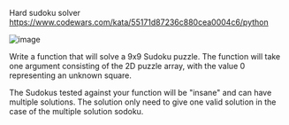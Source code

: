 Hard sudoku solver
https://www.codewars.com/kata/55171d87236c880cea0004c6/python

![image](https://user-images.githubusercontent.com/104506812/205288870-e38d0a82-c0d0-4753-ad26-c2ecb3f062d0.png)

Write a function that will solve a 9x9 Sudoku puzzle. The function will take one argument consisting of the 2D puzzle array, with the value 0 representing an unknown square.

The Sudokus tested against your function will be "insane" and can have multiple solutions. The solution only need to give one valid solution in the case of the multiple solution sodoku.
